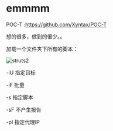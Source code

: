 # emmmm
POC-T :https://github.com/Xyntax/POC-T

想的很多，做到的很少。。

加载一个文件夹下所有的脚本：

![struts2](https://github.com/Go0p/emmmm/blob/master/struts2.png)

-iU 指定目标

-iF 批量

-s 指定脚本

-sF 不产生报告

-pI  指定代理IP